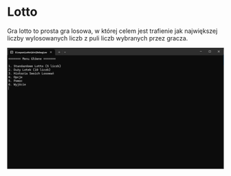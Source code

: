 # Lotto

<p>
    Gra lotto to prosta gra losowa, w której celem jest trafienie jak największej liczby wylosowanych liczb z puli liczb wybranych przez gracza.
</p>

![App Screenshot](menu.png)
